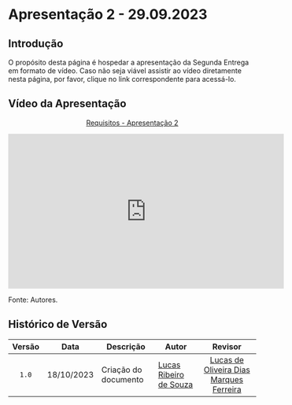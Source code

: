 # Apresentação 2 - 29.09.2023

## Introdução

O propósito desta página é hospedar a apresentação da Segunda Entrega em formato de vídeo. Caso não seja viável assistir ao vídeo diretamente nesta página, por favor, clique no link correspondente para acessá-lo.

## Vídeo da Apresentação

<p style="text-align: center"><a href="https://youtu.be/kUzoA0GES9s" target="blanket">Requisitos - Apresentação 2</a></p>

<iframe width="560" height="315" src="https://www.youtube.com/embed/kUzoA0GES9s" title="Apresentação 1" frameborder="0" allow="accelerometer; autoplay; clipboard-write; encrypted-media; gyroscope; picture-in-picture" allowfullscreen></iframe>



Fonte: Autores.

## Histórico de Versão

|Versão|Data|Descrição|Autor|Revisor|
|:----:|----|---------|-----|:-------:|
|`1.0`|18/10/2023|Criação do documento|[Lucas Ribeiro de Souza](https://github.com/lucassouzs)|[Lucas de Oliveira Dias Marques Ferreira](https://github.com/LucasOliveiraDiasMarquesFerreira)|

